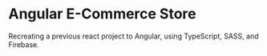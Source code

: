 # Angular E-Commerce Store

Recreating a previous react project to Angular, using TypeScript, SASS, and Firebase. 



